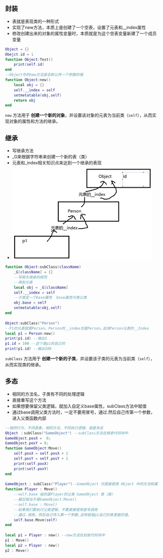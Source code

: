 ## 封装
- 表就是表现类的一种形式
- 实现了new方法，本质上是创建了一个空表，设置了元表和__index属性
- 修改创建出来的对象的属性变量时，本质就是为这个空表变量新建了一个成员变量
```lua
Object = {}
Obejct.id = 1
function Object:Test()
	print(self.id)
end
--Object中的new方法是会默认传一个参数的哦
function Object:new()
	local obj = {}
	self.__index = self
	setmetatable(obj,self)
	return obj
end
```
`new` 方法用于 **创建一个新的对象**，并设置该对象的元表为当前类（`self`），从而实现对象的属性和方法的继承。
## 继承
- 写继承方法
- \_G来根据字符串来创建一个新的表（类）
- 元表和_index相关知识点来达到一个继承的表现
- ![](../../../img/beishang20250304232736391.png)
```lua
function Object:subClass(className)
	_G[className] = {}
	--写相关继承的规则
	--用到元表
	local obj = _G[className]
	self.__index = self
	--子类定一个base属性  base属性代表父类
	obj.base = self
	setmetatable(obj,self)
end

Object:subClass("Person")
--P1的元表就是Person。Person的__index也是Person,去找Person元表的__Index
local p1 = Person:new()
print(p1.id) --输出1
p1.id = 100 --这个是p1的自己的
print(p1.id) --输出100
```
`subClass` 方法用于 **创建一个新的子类**，并设置该子类的元表为当前类（`self`），从而实现类的继承。
## 多态
- 相同的方法名，子类有不同的处理逻辑
- 直接重写这个方法
- 如果想要保留父类逻辑，就加入自定义base属性，subClass方法中赋值
- 通过base调用父类方法时，一定不要用冒号，通过.然后自己传第一个参数，进入父类函数内部
```lua
--相同行为，不同表象，相同方法，不同执行逻辑，就是多态
Object ：subClass("GameObject") --subClass方法在继承代码块中
GameObject.posX =  0;
GameObject.posY = 0;
function GameObject:Move()
	self.posX = self.posX + 1
	self.posY = self.posY + 1
	print(self.poxX)
	print(self.poxY)
end

GameObject : subClass("Player")--GameObject 可直接使用 Object 中的方法和属性
function Player : Move()
	--self.base 指的是Player的父类 GameObject 表（类）
	--最后相当于是GameObject:Move()
	--self.base : Move()
	--如果我们要执行父类逻辑，不要直接使用冒号调用
	--通过.调用，然后自己传入第一个参数,这样就是p1自己的表里面的值。
	self.base.Move(self)
end

local p1 = Player : new() --new方法在封装代码块中
p1 : Move()
local p2 = Player : new()
p2 : Move()
```